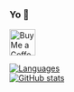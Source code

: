 ### Yo 👋
<a href='https://ko-fi.com/lockblock' target='_blank'><img height='35' style='border:0px;height:46px;' src='https://az743702.vo.msecnd.net/cdn/kofi3.png?v=0' border='0' alt='Buy Me a Coffee at ko-fi.com' />  

[![Languages](https://github-readme-stats.vercel.app/api/top-langs/?username=LockBlock-dev&layout=compact)]()  
[![GitHub stats](https://github-readme-stats.vercel.app/api?username=LockBlock)]()
